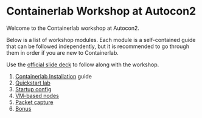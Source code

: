 # Containerlab Workshop at Autocon2

Welcome to the Containerlab workshop at Autocon2.

Below is a list of workshop modules. Each module is a self-contained guide that can be followed independently, but it is recommended to go through them in order if you are new to Containerlab.

Use the [official slide deck](Containerlab-AC2-Workshop.pdf) to follow along with the workshop.

1. [Containerlab Installation](05-install/README.md) guide
2. [Quickstart lab](10-basics/README.md)
3. [Startup config](15-startup/README.md)
4. [VM-based nodes](20-vm/README.md)
5. [Packet capture](40-packet-capture/README.md)
6. [Bonus](https://github.com/srl-labs/srl-telemetry-lab)
